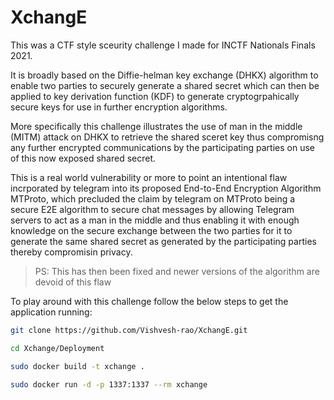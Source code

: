 # XchangE

This was a CTF style sceurity challenge I made for INCTF Nationals Finals 2021.

It is broadly based on the Diffie-helman key exchange (DHKX) algorithm to enable two parties to securely generate a shared secret which can then be applied to key derivation function (KDF) to generate cryptogrpahically secure keys for use in further encryption algorithms. 

More specifically this challenge illustrates the use of man in the middle (MITM) attack on DHKX to retrieve the shared sceret key thus compromisng any further encrypted communications by the participating parties on use of this now exposed shared secret.

This is a real world vulnerability or more to point an intentional flaw incrporated by telegram into its proposed End-to-End Encryption Algorithm MTProto, which precluded the claim by telegram on MTProto being a secure E2E algorithm to secure chat messages by allowing Telegram servers to act as a man in the middle and thus enabling it with enough knowledge on the secure exchange between the two parties for it to generate the same shared secret as generated by the participating parties thereby compromisin privacy.

> PS: This has then been fixed and newer versions of the algorithm are devoid of this flaw

To play around with this challenge follow the below steps to get the application running: 

```bash
git clone https://github.com/Vishvesh-rao/XchangE.git

cd Xchange/Deployment

sudo docker build -t xchange .

sudo docker run -d -p 1337:1337 --rm xchange
```

